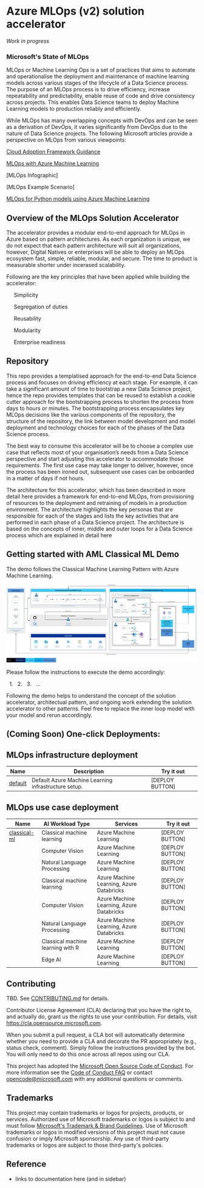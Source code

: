 # Azure MLOps (v2) solution accelerator

_Work in progress_

### Microsoft's State of MLOps 

MLOps or Machine Learning Ops is a set of practices that aims to automate and operationalise the deployment and maintenance of machine learning models across various stages of the lifecycle of a Data Science process. The purpose of an MLOps process is to drive efficiency, increase repeatability and predictability, enable reuse of code and drive consistency across projects. This enables Data Science teams to deploy Machine Learning models to production reliably and efficiently.  

While MLOps has many overlapping concepts with DevOps and can be seen as a derivation of DevOps, it varies significantly from DevOps due to the nature of Data Science projects. The following Microsoft articles provide a perspective on MLOps from various viewpoints: 

[Cloud Adoption Framework Guidance](https://docs.microsoft.com/en-us/azure/cloud-adoption-framework/ready/azure-best-practices/ai-machine-learning-mlops) 

[MLOps with Azure Machine Learning](https://docs.microsoft.com/en-us/azure/machine-learning/concept-model-management-and-deployment) 

[MLOps Infographic] 

[MLOps Example Scenario] 

[MLOps for Python models using Azure Machine Learning](https://docs.microsoft.com/en-us/azure/architecture/reference-architectures/ai/mlops-python) 


## Overview of the MLOps Solution Accelerator 

The accelerator provides a modular end-to-end approach for MLOps in Azure based on pattern architectures. As each organization is unique, we do not expect that each pattern architecture will suit all organizations, however, Digital Natives or enterprises will be able to deploy an MLOps ecosystem fast, simple, reliable, modular, and secure. The time to product is measurable shorter under incerased scalability.

Following are the key principles that have been applied while building the accelerator: 

&nbsp;&nbsp;&nbsp;&nbsp;&nbsp;Simplicity 
  
&nbsp;&nbsp;&nbsp;&nbsp;&nbsp;Segregation of duties 
  
&nbsp;&nbsp;&nbsp;&nbsp;&nbsp;Reusability 
  
&nbsp;&nbsp;&nbsp;&nbsp;&nbsp;Modularity
  
&nbsp;&nbsp;&nbsp;&nbsp;&nbsp;Enterprise readiness 


## Repository 

This repo provides a templatised approach for the end-to-end Data Science process and focuses on driving efficiency at each stage. For example, it can take a significant amount of time to bootstrap a new Data Science project, hence the repo provides templates that can be reused to establish a cookie cutter approach for the bootstrapping process to shorten the process from days to hours or minutes. The bootstrapping process encapsulates key MLOps decisions like the various components of the repository, the structure of the repository, the link between model development and model deployment and technology choices for each of the phases of the Data Science process.   

The best way to consume this accelerator will be to choose a complex use case that reflects most of your organisation’s needs from a Data Science perspective and start adjusting this accelerator to accommodate those requirements. The first use case may take longer to deliver, however, once the process has been ironed out, subsequent use cases can be onboarded in a matter of days if not hours.  

The architecture for this accelerator, which has been described in more detail here <insert hyperlink> provides a framework for end-to-end MLOps, from provisioning of resources to the deployment and retraining of models in a production environment. The architecture highlights the key personas that are responsible for each of the stages and lists the key activities that are performed in each phase of a Data Science project. The architecture is based on the concepts of inner, middle and outer loops for a Data Science process which are explained in detail here <insert hyperlink> 


## Getting started with AML Classical ML Demo
  
The demo follows the Classical Machine Learning Pattern with Azure Machine Learning.
  
![AML CML](/documentation/architecturepattern/AzureML_CML_Architecture_v0.7.jpg)
  
Please follow the instructions to execute the demo accordingly:
  
&nbsp;&nbsp;1.
&nbsp;&nbsp;2.
&nbsp;&nbsp;3.
&nbsp;&nbsp;...

Following the demo helps to understand the concept of the solution accelerator, architectual pattern, and ongoing work extending the solution accelerator to other patterns. Feel free to replace the inner loop model with your model and rerun accordingly.

  
## (Coming Soon) One-click Deployments:
  
## MLOps infrastructure deployment

| Name                                                    | Description                                          | Try it out      |
| ------------------------------------------------------- | ---------------------------------------------------- | --------------- |
| [default](https://github.com/Azure/mlops-infra-default) | Default Azure Machine Learning infrastructure setup. | [DEPLOY BUTTON] |

## MLOps use case deployment

| Name                                                                | AI Workload Type                   | Services                                 | Try it out      |
|-------------------------------------------------------------------- | -----------------------------------| ---------------------------------------- | --------------- |
| [classical-ml](https://github.com/Azure/mlops-project-classical-ml) | Classical machine learning         | Azure Machine Learning                   | [DEPLOY BUTTON] |
|                                                                     | Computer Vision                    | Azure Machine Learning                   | [DEPLOY BUTTON] |
|                                                                     | Natural Language Processing        | Azure Machine Learning                   | [DEPLOY BUTTON] |
|                                                                     | Classical machine learning         | Azure Machine Learning, Azure Databricks | [DEPLOY BUTTON] |
|                                                                     | Computer Vision                    | Azure Machine Learning, Azure Databricks | [DEPLOY BUTTON] |
|                                                                     | Natural Language Processing        | Azure Machine Learning, Azure Databricks | [DEPLOY BUTTON] |
|                                                                     | Classical machine learning with R  | Azure Machine Learning                   | [DEPLOY BUTTON] |  
|                                                                     | Edge AI                            | Azure Machine Learning                   | [DEPLOY BUTTON] |  


## Contributing

TBD. See [CONTRIBUTING.md](CONTRIBUTING.md) for details.

Contributor License Agreement (CLA) declaring that you have the right to, and actually do, grant us
the rights to use your contribution. For details, visit https://cla.opensource.microsoft.com.

When you submit a pull request, a CLA bot will automatically determine whether you need to provide
a CLA and decorate the PR appropriately (e.g., status check, comment). Simply follow the instructions
provided by the bot. You will only need to do this once across all repos using our CLA.

This project has adopted the [Microsoft Open Source Code of Conduct](https://opensource.microsoft.com/codeofconduct/).
For more information see the [Code of Conduct FAQ](https://opensource.microsoft.com/codeofconduct/faq/) or
contact [opencode@microsoft.com](mailto:opencode@microsoft.com) with any additional questions or comments.


## Trademarks

This project may contain trademarks or logos for projects, products, or services. Authorized use of Microsoft
trademarks or logos is subject to and must follow
[Microsoft's Trademark & Brand Guidelines](https://www.microsoft.com/legal/intellectualproperty/trademarks/usage/general).
Use of Microsoft trademarks or logos in modified versions of this project must not cause confusion or imply Microsoft sponsorship.
Any use of third-party trademarks or logos are subject to those third-party's policies.
  
 
## Reference

- links to documentation here (and in sidebar)
